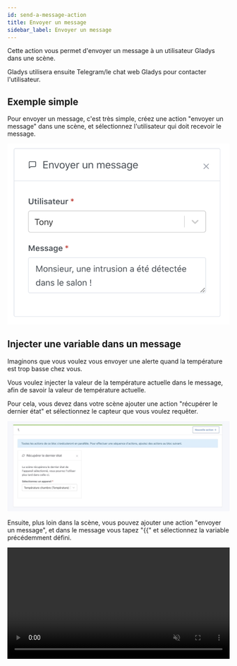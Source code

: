 ```yaml
---
id: send-a-message-action
title: Envoyer un message
sidebar_label: Envoyer un message
---
```


Cette action vous permet d'envoyer un message à un utilisateur Gladys dans une scène.

Gladys utilisera ensuite Telegram/le chat web Gladys pour contacter l'utilisateur.

## Exemple simple

Pour envoyer un message, c'est très simple, créez une action "envoyer un message" dans une scène, et sélectionnez l'utilisateur qui doit recevoir le message.

![Envoyer un message](../../../../../static/img/docs/fr/scenes/send-a-message-action/send-a-message.png)

## Injecter une variable dans un message

Imaginons que vous voulez vous envoyer une alerte quand la température est trop basse chez vous.

Vous voulez injecter la valeur de la température actuelle dans le message, afin de savoir la valeur de température actuelle.

Pour cela, vous devez dans votre scène ajouter une action "récupérer le dernier état" et sélectionnez le capteur que vous voulez requêter.

![Récupérer valeur capteur](../../../../../static/img/docs/fr/scenes/send-a-message-action/get-device-value.jpg)

Ensuite, plus loin dans la scène, vous pouvez ajouter une action "envoyer un message", et dans le message vous tapez "{{" et sélectionnez la variable précédemment défini.

<div class="videoContainer">
<video  width="100%" controls autoplay loop muted>
<source src="/fr/img/docs/scenes/send-a-message-action/inject-variable-demo.mp4" type="video/mp4)
  Your browser does not support the video tag.
</video>
</div>

Lorsque la scène s'exécutera, vous devriez récupérer la valeur dans votre message 🥳
